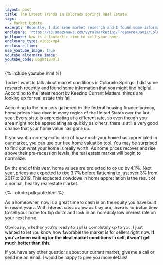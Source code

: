 ```yaml
---
layout: post
title: The Latest Trends in Colorado Springs Real Estate
tags:
  - Market Update
excerpt: 'Recently, I did some market research and I found some information that you might find helpful. According to the latest report by Keeping Current Matters, things are looking up for real estate this fall. Home prices are up nationwide and they will continue to rise through the end of the year. Our market is returning to a healthy, balanced market, but if you’ve been waiting to sell your home, you shouldn’t wait much longer. To learn more, watch this short video.'
enclosure: 'https://s3.amazonaws.com/vyralmarketing/Treasure+Davis/Colorado+Springs+Real+Estate+Home+values+are+up+in+Colorado+Springs.mp4'
pullquote: Now is a fantastic time to sell your home.
enclosure_type: video/mp4
enclosure_time:
use_youtube_image: true
youtube_alternate_image:
youtube_code: BogktIBHUlI
---
```



{% include youtube.html %}

Today I want to talk about market conditions in Colorado Springs. I did some research recently and found some information that you might find helpful. According to the latest report by Keeping Current Matters, things are looking up for real estate this fall.

According to the numbers gathered by the federal housing finance agency, home prices have risen in every region of the United States over the last year. Every state is appreciating at a different rate, so even though your area might not be appreciating as quickly as others, there is still a very good chance that your home value has gone up.

If you want a more specific idea of how much your home has appreciated in our market, you can use our free home valuation tool. You may be surprised to find out what your home is really worth. As home prices recover and rise above their pre-recession levels, the real estate market will begin to normalize.

By the end of this year, home values are projected to go up by 4.1%. Next year, prices are expected to rise 3.7% before flattening to just over 3% from 2017 to 2019. This expected slowdown in home appreciation is the result of a normal, healthy real estate market.

{% include pullquote.html %}

As a homeowner, now is a great time to cash in on the equity you have built in recent years. With interest rates as low as they are, there is no better time to sell your home for top dollar and lock in an incredibly low interest rate on your next home.

Obviously, whether you’re ready to sell is completely up to you. I just wanted to let you know how favorable the market is for sellers right now. **If you’ve been waiting for the ideal market conditions to sell, it won’t get much better than this.**

If you have any other questions about our current market, give me a call or send me an email. I would be happy to give you more details!